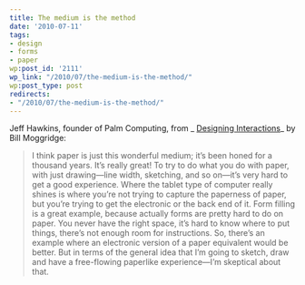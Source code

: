 ```yaml
---
title: The medium is the method
date: '2010-07-11'
tags:
- design
- forms
- paper
wp:post_id: '2111'
wp_link: "/2010/07/the-medium-is-the-method/"
wp:post_type: post
redirects:
- "/2010/07/the-medium-is-the-method/"
---
```


Jeff Hawkins, founder of Palm Computing, from _ [Designing Interactions](http://www.designinginteractions.com/)_ by Bill Moggridge:

> I think paper is just this wonderful medium; it’s been honed for a thousand years. It’s really great! To try to do what you do with paper, with just drawing—line width, sketching, and so on—it’s very hard to get a good experience. Where the tablet type of computer really shines is where you’re not trying to capture the paperness of paper, but you’re trying to get the electronic or the back end of it. Form filling is a great example, because actually forms are pretty hard to do on paper. You never have the right space, it’s hard to know where to put things, there’s not enough room for instructions. So, there’s an example where an electronic version of a paper equivalent would be better. But in terms of the general idea that I’m going to sketch, draw and have a free-flowing paperlike experience—I’m skeptical about that.
